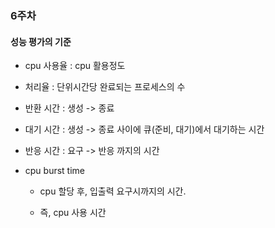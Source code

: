 ### 6주차

#### 성능 평가의 기준

- cpu 사용율 : cpu 활용정도
- 처리율 : 단위시간당 완료되는 프로세스의 수
- 반환 시간 : 생성 -> 종료
- 대기 시간 : 생성 -> 종료 사이에 큐(준비, 대기)에서 대기하는 시간
- 반응 시간 : 요구 -> 반응 까지의 시간
- cpu burst time

  - cpu 할당 후, 입출력 요구시까지의 시간.

  - 즉, cpu 사용 시간



